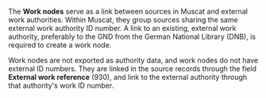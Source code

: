 The **Work nodes** serve as a link between sources in Muscat and external work authorities. Within Muscat, they group sources sharing the same external work authority ID number. A link to an existing, external work authority, preferably to the GND from the German National Library (DNB), is required to create a work node.

Work nodes are not exported as authority data, and work nodes do not have external ID numbers. They are linked in the source records through the field **External work reference** (930), and link to the external authority through that authority's work ID number.
